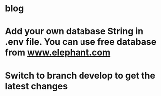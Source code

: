 # blog

# Add your own database String in .env file. You can use free database from www.elephant.com 

# Switch to branch develop to get the latest changes

